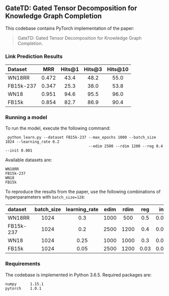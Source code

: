 
## GateTD: Gated Tensor Decomposition for Knowledge Graph Completion

This codebase contains PyTorch implementation of the paper:

> GateTD: Gated Tensor Decomposition for Knowledge Graph Completion.

### Link Prediction Results

Dataset | MRR | Hits@1 | Hits@3 | Hits@10
:--- | :---: | :---: | :---: | :---:
WN18RR | 0.472 | 43.4 | 48.2 | 55.0
FB15k-237 | 0.347 | 25.3 | 38.0 | 53.8
WN18 | 0.951 | 94.6 | 95.5 | 96.0
FB15k | 0.854 | 82.7 | 86.9 | 90.4


### Running a model

To run the model, execute the following command:

     python learn.py --dataset FB15k-237 --max_epochs 1000 --batch_size 1024 --learning_rate 0.2
                                         --edim 2500 --rdim 1200 --reg 0.4 --init 0.001
                                     

Available datasets are:

    WN18RR
    FB15k-237
    WN18
    FB15k
    
To reproduce the results from the paper, use the following combinations of hyperparameters with `batch_size=128`:

dataset | batch_size | learning_rate | edim | rdim | reg | init
:--- | :---: | :---: | :---: | :---: | :---: | :---: 
WN18RR | 1024 | 0.3 | 1000 | 500 | 0.5 | 0.001
FB15k-237 | 1024 | 0.2 | 2500 | 1200 | 0.4 | 0.001 
WN18 | 1024 | 0.25 | 1000 | 1000 | 0.3 | 0.001 
FB15k | 1024 | 0.05 | 2500 | 1200 | 0.03 | 0.001 

    
### Requirements

The codebase is implemented in Python 3.6.5. Required packages are:

    numpy      1.15.1
    pytorch    1.0.1
